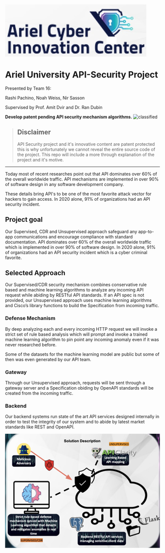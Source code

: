 ![cyberlogo](https://github.com/SassonNir/API-Security/blob/main/ariel_cyber_with_bg.jpg?raw=true)

# **Ariel University API-Security Project**

Presented by Team 16:

Rashi Pachino, Noah Weiss, Nir Sasson

Supervised by Prof. Amit Dvir and Dr. Ran Dubin

**Develop patent pending API security mechanism algorithms.**
![classified](https://github.com/SassonNir/API-Security/assets/31435876/234cc97d-598f-4269-9216-d6c95310d121)

> ## Disclaimer
> API Security project and it's innovative content are patent protected this is why unfortunately we cannot reveal the entire source code of the project.
> This repo will include a more through explanation of the project and it's motive.

-----

Today most of recent researches point out that API dominates over 60% of the overall worldwide traffic. API mechanisms are implemented in over 90% of software design in any software development company. 

These details bring API's to be one of the most favorite attack vector for hackers to gain access. In 2020 alone, 91% of organizations had an API security incident.

## Project goal

Our Supervised, CDR and Unsupervised approach safeguard any app-to-app communications and encourage compliance with standard documentation.
API dominates over 60% of the overall worldwide traffic which is implemented in over 90% of software design. In 2020 alone, 91% of organizations had an API security incident which is a cyber criminal favorite.


## Selected Approach

Our Supervised/CDR security mechanism combines conservative rule based and machine learning algorithms to analyze any incoming API request while abiding by RESTful API standards.
If an API spec is not provided, our Unsupervised approach uses machine learning algorithms and Cisco’s library functions  to build the Specification from incoming traffic.


### Defense Mechanism

By deep analyzing each and every incoming HTTP request we will invoke a strict set of rule based analysis which will prompt and invoke a trained machine learning algorithm to pin point any incoming anomaly even if it was never researched before. 

Some of the datasets for the machine learning model are public but some of then was even generated by our API team. 

### Gateway 
Through our Unsupervised approach, requests will be sent through a gateway server and a Specification obiding by OpenAPI standards will be created from the incoming traffic.  

### Backend

Our backend systems run state of the art API services designed internally in order to test the integrity of our system and to abide by latest market standards like REST and OpenAPI.

![architechture](https://github.com/SassonNir/API-Security/blob/main/architechture.png?raw=true)

